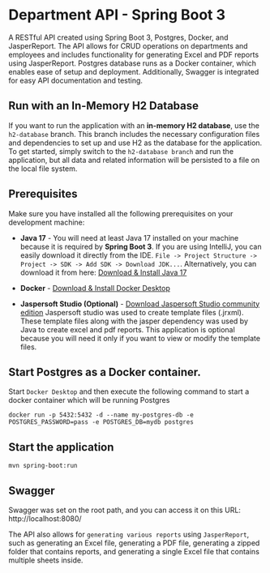 # Department API - Spring Boot 3

A RESTful API created using Spring Boot 3, Postgres, Docker, and JasperReport. The API allows for CRUD operations on departments and employees and includes functionality for generating Excel and PDF reports using JasperReport. Postgres database runs as a Docker container, which enables ease of setup and deployment. Additionally, Swagger is integrated for easy API documentation and testing.

## Run with an In-Memory H2 Database
If you want to run the application with an **in-memory H2 database**, use the `h2-database` branch. 
This branch includes the necessary configuration files and dependencies to set up and use H2 as the database for the application. 
To get started, simply switch to the `h2-database branch` and run the application, but all data and related information 
will be persisted to a file on the local file system.


## Prerequisites
Make sure you have installed all the following prerequisites on your development machine:

* **Java 17** - You will need at least Java 17 installed on your machine because it is required by **Spring Boot 3**. 
If you are using IntelliJ, you can easily download it directly from the IDE. 
`File -> Project Structure -> Project -> SDK -> Add SDK -> Download JDK...`. Alternatively, you can download it from 
here: [Download & Install Java 17](https://www.oracle.com/java/technologies/downloads/#java17) 


* **Docker** - [Download & Install Docker Desktop](https://www.docker.com/products/docker-desktop/)


* **Jaspersoft Studio (Optional)** - [Download Jaspersoft Studio community edition](https://community.jaspersoft.com/project/jaspersoft-studio/releases)
Jaspersoft studio was used to create template files (.jrxml). These template files along with the jasper dependency was
used by Java to create excel and pdf reports. This application is optional because you will need it only if you want to 
view or modify the template files.


## Start Postgres as a Docker container.
Start `Docker Desktop` and then execute the following command to start a docker container which will be running Postgres <br>

```shell
docker run -p 5432:5432 -d --name my-postgres-db -e POSTGRES_PASSWORD=pass -e POSTGRES_DB=mydb postgres
```

## Start the application
```shell
mvn spring-boot:run
```

## Swagger
Swagger was set on the root path, and you can access it on this URL: http://localhost:8080/


The API also allows for `generating various reports` using `JasperReport`, such as generating an Excel file, generating a PDF file, generating a zipped folder that contains reports, and generating a single Excel file that contains multiple sheets inside.
